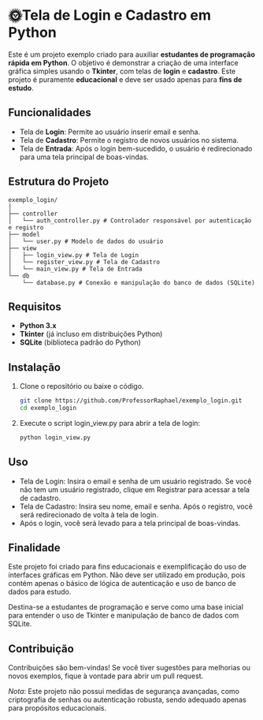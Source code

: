 # 🌞Tela de Login e Cadastro em Python

Este é um projeto exemplo criado para auxiliar **estudantes de programação rápida em Python**. O objetivo é demonstrar a criação de uma interface gráfica simples usando o **Tkinter**, com telas de **login** e **cadastro**. Este projeto é puramente **educacional** e deve ser usado apenas para **fins de estudo**.

## Funcionalidades

- Tela de **Login**: Permite ao usuário inserir email e senha.
- Tela de **Cadastro**: Permite o registro de novos usuários no sistema.
- Tela de **Entrada**: Após o login bem-sucedido, o usuário é redirecionado para uma tela principal de boas-vindas.

## Estrutura do Projeto

```code
exemplo_login/
│
├── controller
│   └── auth_controller.py # Controlador responsável por autenticação e registro
├── model
│   └── user.py # Modelo de dados do usuário
├── view
│   ├── login_view.py # Tela de Login
│   └── register_view.py # Tela de Cadastro
│   └── main_view.py # Tela de Entrada
└── db
    └── database.py # Conexão e manipulação do banco de dados (SQLite)
```

## Requisitos

- **Python 3.x**
- **Tkinter** (já incluso em distribuições Python)
- **SQLite** (biblioteca padrão do Python)

## Instalação

1. Clone o repositório ou baixe o código.

   ```bash
   git clone https://github.com/ProfessorRaphael/exemplo_login.git
   cd exemplo_login
    ```

2. Execute o script login_view.py para abrir a tela de login:

   ```bash
   python login_view.py
   ```

## Uso

- Tela de Login: Insira o email e senha de um usuário registrado.
Se você não tem um usuário registrado, clique em Registrar para acessar a tela de cadastro.
- Tela de Cadastro: Insira seu nome, email e senha. Após o registro, você será redirecionado de volta à tela de login.
- Após o login, você será levado para a tela principal de boas-vindas.

## Finalidade

Este projeto foi criado para fins educacionais e exemplificação do uso de interfaces gráficas em Python. Não deve ser utilizado em produção, pois contém apenas o básico de lógica de autenticação e uso de banco de dados para estudo.

Destina-se a estudantes de programação e serve como uma base inicial para entender o uso de Tkinter e manipulação de banco de dados com SQLite.

## Contribuição

Contribuições são bem-vindas! Se você tiver sugestões para melhorias ou novos exemplos, fique à vontade para abrir um pull request.

*Nota*: Este projeto não possui medidas de segurança avançadas, como criptografia de senhas ou autenticação robusta, sendo adequado apenas para propósitos educacionais.
